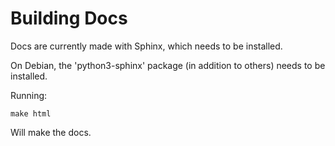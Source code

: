 Building Docs
=============

Docs are currently made with Sphinx, which needs to be installed.

On Debian, the 'python3-sphinx' package (in addition to others) needs to be installed.

Running:

    make html

Will make the docs.
